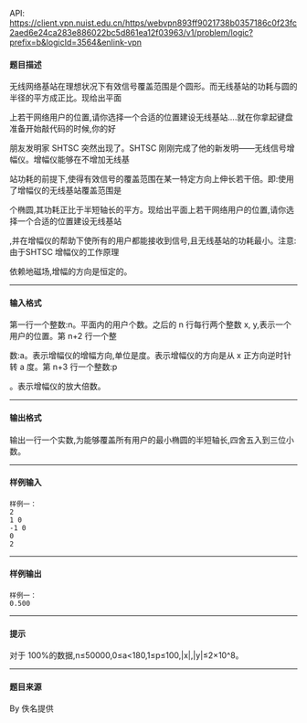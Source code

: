 API: https://client.vpn.nuist.edu.cn/https/webvpn893ff9021738b0357186c0f23fc2aed6e24ca283e886022bc5d861ea12f03963/v1/problem/logic?prefix=b&logicId=3564&enlink-vpn

#### 题目描述

无线网络基站在理想状况下有效信号覆盖范围是个圆形。而无线基站的功耗与圆的半径的平方成正比。现给出平面

上若干网络用户的位置,请你选择一个合适的位置建设无线基站....就在你拿起键盘准备开始敲代码的时候,你的好

朋友发明家 SHTSC 突然出现了。SHTSC 刚刚完成了他的新发明——无线信号增幅仪。增幅仪能够在不增加无线基

站功耗的前提下,使得有效信号的覆盖范围在某一特定方向上伸长若干倍。即:使用了增幅仪的无线基站覆盖范围是

个椭圆,其功耗正比于半短轴长的平方。现给出平面上若干网络用户的位置,请你选择一个合适的位置建设无线基站

,并在增幅仪的帮助下使所有的用户都能接收到信号,且无线基站的功耗最小。注意:由于SHTSC 增幅仪的工作原理

依赖地磁场,增幅的方向是恒定的。

---

#### 输入格式

第一行一个整数:n。平面内的用户个数。之后的 n 行每行两个整数 x, y,表示一个用户的位置。第 n+2 行一个整

数:a。表示增幅仪的增幅方向,单位是度。表示增幅仪的方向是从 x 正方向逆时针转 a 度。第 n+3 行一个整数:p

。表示增幅仪的放大倍数。

---

#### 输出格式

输出一行一个实数,为能够覆盖所有用户的最小椭圆的半短轴长,四舍五入到三位小数。

---

#### 样例输入
```
样例一：
2
1 0 
-1 0 
0 
2 
```

---

#### 样例输出
```
样例一：
0.500
```

---

#### 提示

对于 100%的数据,n≤50000,0≤a<180,1≤p≤100,|x|,|y|≤2×10^8。

---

#### 题目来源

By 佚名提供